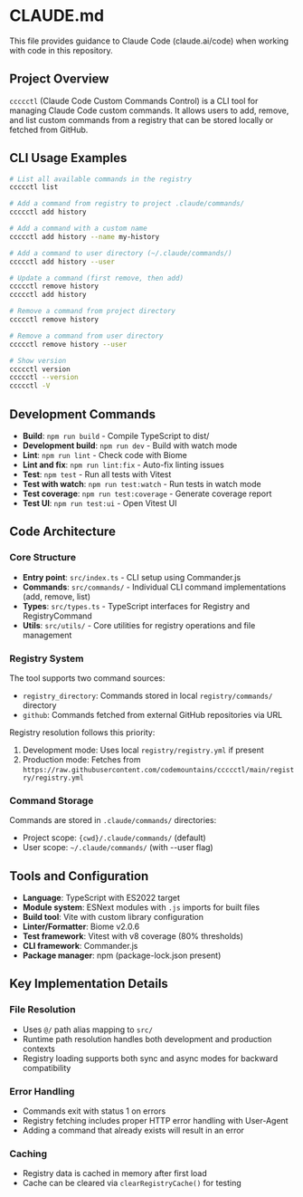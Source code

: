 # CLAUDE.md

This file provides guidance to Claude Code (claude.ai/code) when working with code in this repository.

## Project Overview

`ccccctl` (Claude Code Custom Commands Control) is a CLI tool for managing Claude Code custom commands. It allows users to add, remove, and list custom commands from a registry that can be stored locally or fetched from GitHub.

## CLI Usage Examples

```bash
# List all available commands in the registry
ccccctl list

# Add a command from registry to project .claude/commands/
ccccctl add history

# Add a command with a custom name
ccccctl add history --name my-history

# Add a command to user directory (~/.claude/commands/)
ccccctl add history --user

# Update a command (first remove, then add)
ccccctl remove history
ccccctl add history

# Remove a command from project directory
ccccctl remove history

# Remove a command from user directory
ccccctl remove history --user

# Show version
ccccctl version
ccccctl --version
ccccctl -V
```

## Development Commands

- **Build**: `npm run build` - Compile TypeScript to dist/
- **Development build**: `npm run dev` - Build with watch mode  
- **Lint**: `npm run lint` - Check code with Biome
- **Lint and fix**: `npm run lint:fix` - Auto-fix linting issues
- **Test**: `npm test` - Run all tests with Vitest
- **Test with watch**: `npm run test:watch` - Run tests in watch mode
- **Test coverage**: `npm run test:coverage` - Generate coverage report
- **Test UI**: `npm run test:ui` - Open Vitest UI

## Code Architecture

### Core Structure

- **Entry point**: `src/index.ts` - CLI setup using Commander.js
- **Commands**: `src/commands/` - Individual CLI command implementations (add, remove, list)
- **Types**: `src/types.ts` - TypeScript interfaces for Registry and RegistryCommand
- **Utils**: `src/utils/` - Core utilities for registry operations and file management

### Registry System

The tool supports two command sources:
- `registry_directory`: Commands stored in local `registry/commands/` directory
- `github`: Commands fetched from external GitHub repositories via URL

Registry resolution follows this priority:
1. Development mode: Uses local `registry/registry.yml` if present
2. Production mode: Fetches from `https://raw.githubusercontent.com/codemountains/ccccctl/main/registry/registry.yml`

### Command Storage

Commands are stored in `.claude/commands/` directories:
- Project scope: `{cwd}/.claude/commands/` (default)
- User scope: `~/.claude/commands/` (with --user flag)

## Tools and Configuration

- **Language**: TypeScript with ES2022 target
- **Module system**: ESNext modules with `.js` imports for built files
- **Build tool**: Vite with custom library configuration
- **Linter/Formatter**: Biome v2.0.6
- **Test framework**: Vitest with v8 coverage (80% thresholds)
- **CLI framework**: Commander.js
- **Package manager**: npm (package-lock.json present)

## Key Implementation Details

### File Resolution

- Uses `@/` path alias mapping to `src/`
- Runtime path resolution handles both development and production contexts
- Registry loading supports both sync and async modes for backward compatibility

### Error Handling

- Commands exit with status 1 on errors
- Registry fetching includes proper HTTP error handling with User-Agent
- Adding a command that already exists will result in an error

### Caching

- Registry data is cached in memory after first load
- Cache can be cleared via `clearRegistryCache()` for testing

